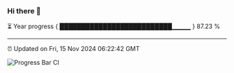 ### Hi there 👋

⏳ Year progress { ██████████████████████████▁▁▁▁ } 87.23 %

---

⏰ Updated on Fri, 15 Nov 2024 06:22:42 GMT

![Progress Bar CI](https://github.com/liununu/liununu/workflows/Progress%20Bar%20CI/badge.svg)
